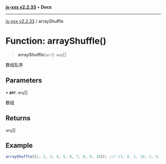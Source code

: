 [**js-xxx v2.2.33**](../README.md) • **Docs**

***

[js-xxx v2.2.33](../README.md) / arrayShuffle

# Function: arrayShuffle()

> **arrayShuffle**(`arr`): `any`[]

数组乱序

## Parameters

• **arr**: `any`[]

数组

## Returns

`any`[]

## Example

```ts
arrayShuffle([1, 2, 3, 4, 5, 6, 7, 8, 9, 10]); /// [5, 9, 1, 10, 2, 6, 4, 8, 3, 7]
```
